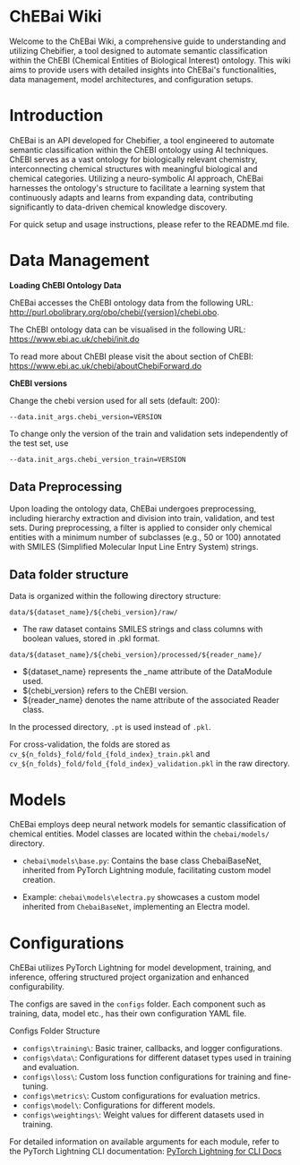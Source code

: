 # ChEBai Wiki
Welcome to the ChEBai Wiki, a comprehensive guide to understanding and utilizing Chebifier, a tool designed to automate semantic classification within the ChEBI (Chemical Entities of Biological Interest) ontology. This wiki aims to provide users with detailed insights into ChEBai's functionalities, data management, model architectures, and configuration setups.

# Introduction
ChEBai is an API developed for Chebifier, a tool engineered to automate semantic classification within the ChEBI ontology using AI techniques. ChEBI serves as a vast ontology for biologically relevant chemistry, interconnecting chemical structures with meaningful biological and chemical categories. Utilizing a neuro-symbolic AI approach, ChEBai harnesses the ontology's structure to facilitate a learning system that continuously adapts and learns from expanding data, contributing significantly to data-driven chemical knowledge discovery.

For quick setup and usage instructions, please refer to the README.md file.

# Data Management

**Loading ChEBI Ontology Data**

ChEBai accesses the ChEBI ontology data from the following URL: http://purl.obolibrary.org/obo/chebi/{version}/chebi.obo.

The ChEBI ontology data can be visualised in the following URL: https://www.ebi.ac.uk/chebi/init.do

To read more about ChEBI please visit the about section of ChEBI: https://www.ebi.ac.uk/chebi/aboutChebiForward.do

**ChEBI versions**

Change the chebi version used for all sets (default: 200):
```
--data.init_args.chebi_version=VERSION
```
To change only the version of the train and validation sets independently of the test set, use
```
--data.init_args.chebi_version_train=VERSION
```

## Data Preprocessing

Upon loading the ontology data, ChEBai undergoes preprocessing, including hierarchy extraction and division into train, validation, and test sets. During preprocessing, a filter is applied to consider only chemical entities with a minimum number of subclasses (e.g., 50 or 100) annotated with SMILES (Simplified Molecular Input Line Entry System) strings.


## Data folder structure
Data is organized within the following directory structure:
```
data/${dataset_name}/${chebi_version}/raw/
```
 
- The raw dataset contains SMILES strings and class columns with boolean values, stored in .pkl format.
``` 
data/${dataset_name}/${chebi_version}/processed/${reader_name}/
```
- ${dataset_name} represents the _name attribute of the DataModule used.
- ${chebi_version} refers to the ChEBI version.
- ${reader_name} denotes the name attribute of the associated Reader class.

In the processed directory, `.pt` is used instead of `.pkl`.

For cross-validation, the folds are stored as `cv_${n_folds}_fold/fold_{fold_index}_train.pkl` 
and `cv_${n_folds}_fold/fold_{fold_index}_validation.pkl` in the raw directory.

# Models

ChEBai employs deep neural network models for semantic classification of chemical entities. Model classes are located within the `chebai/models/` directory.

- `chebai\models\base.py`: Contains the base class ChebaiBaseNet, inherited from PyTorch Lightning module, facilitating custom model creation.

- Example: `chebai\models\electra.py` showcases a custom model inherited from `ChebaiBaseNet`, implementing an Electra model.

# Configurations

ChEBai utilizes PyTorch Lightning for model development, training, and inference, offering structured project organization and enhanced configurability.

The configs are saved in the `configs` folder. Each component such as training, data, model etc., has their own configuration YAML file. 

Configs Folder Structure
- `configs\training\`: Basic trainer, callbacks, and logger configurations.
- `configs\data\`: Configurations for different dataset types used in training and evaluation.
- `configs\loss\`: Custom loss function configurations for training and fine-tuning.
- `configs\metrics\`: Custom configurations for evaluation metrics.
- `configs\model\`: Configurations for different models.
- `configs\weightings\`: Weight values for different datasets used in training.

For detailed information on available arguments for each module, refer to the PyTorch Lightning CLI documentation: [PyTorch Lightning for CLI Docs](https://lightning.ai/docs/pytorch/stable/cli/lightning_cli_advanced.html)